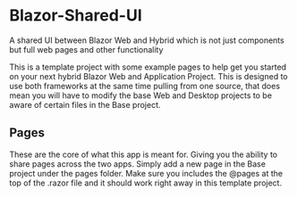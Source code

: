 # Blazor-Shared-UI
A shared UI between Blazor Web and Hybrid which is not just components but full web pages and other functionality

This is a template project with some example pages to help get you started on your next hybrid Blazor Web and Application Project. This is designed to use both frameworks at the same time pulling from one source, that does mean you will have to modify the base Web and Desktop projects to be aware of certain files in the Base project.

## Pages
These are the core of what this app is meant for. Giving you the ability to share pages across the two apps. Simply add a new page in the Base project under the pages folder. Make sure you includes the @pages at the top of the .razor file and it should work right away in this template project.
